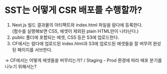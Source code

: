 # SST는 어떻게 CSR 배포를 수행할까?

1. Next.js 빌드 결과물의 아티팩트와 index.html 파일을 람다에 등록한다.  
   (함수를 실행해보면 CSS, 에셋이 제외된 plain HTML만이 나타난다.)
2. public 폴더에 포함되는 에셋, CSS 등은 S3에 업로드한다.
3. CF에서는 람다에 업로드된 index.html과 S3에 업로드된 에셋들을 잘 버무려 완성된 페이지를 서브한다.

-> CF에서는 어떻게 에셋들을 버무리는가? / Staging - Prod 환경에 따라 배포 분기를 나누기 위해서는?
